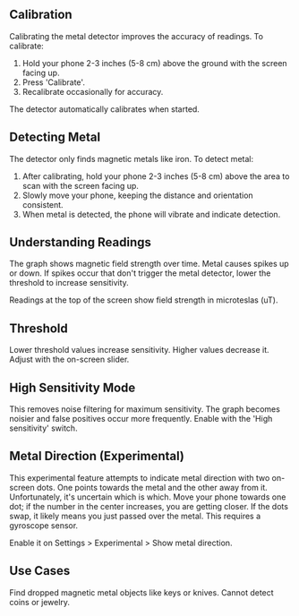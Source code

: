 ## Calibration
Calibrating the metal detector improves the accuracy of readings. To calibrate:

1. Hold your phone 2-3 inches (5-8 cm) above the ground with the screen facing up.
2. Press 'Calibrate'.
3. Recalibrate occasionally for accuracy.

The detector automatically calibrates when started.

## Detecting Metal
The detector only finds magnetic metals like iron. To detect metal:

1. After calibrating, hold your phone 2-3 inches (5-8 cm) above the area to scan with the screen facing up.
2. Slowly move your phone, keeping the distance and orientation consistent.
3. When metal is detected, the phone will vibrate and indicate detection.

## Understanding Readings
The graph shows magnetic field strength over time. Metal causes spikes up or down. If spikes occur that don't trigger the metal detector, lower the threshold to increase sensitivity.

Readings at the top of the screen show field strength in microteslas (uT).

## Threshold
Lower threshold values increase sensitivity. Higher values decrease it. Adjust with the on-screen slider.

## High Sensitivity Mode
This removes noise filtering for maximum sensitivity. The graph becomes noisier and false positives occur more frequently. Enable with the 'High sensitivity' switch.

## Metal Direction (Experimental)
This experimental feature attempts to indicate metal direction with two on-screen dots. One points towards the metal and the other away from it. Unfortunately, it's uncertain which is which. Move your phone towards one dot; if the number in the center increases, you are getting closer. If the dots swap, it likely means you just passed over the metal. This requires a gyroscope sensor.

Enable it on Settings > Experimental > Show metal direction.

## Use Cases
Find dropped magnetic metal objects like keys or knives. Cannot detect coins or jewelry.